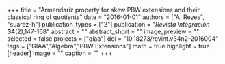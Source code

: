 +++
title = "Armendariz property for skew PBW extensions and their classical ring of quotients"
date = "2016-01-01"
authors = ["A. Reyes", "suarez-h"]
publication_types = ["2"]
publication = "*Revista Integración* **34**(2),147-168"
abstract = ""
abstract_short = ""
image_preview = ""
selected = false
projects = ["giaa"]
doi = "10.18273/revint.v34n2-2016004"
tags = ["GIAA","Algebra","PBW Extensions"]
math = true
highlight = true
[header]
image = ""
caption = ""
+++
